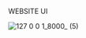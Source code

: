 WEBSITE UI

![127 0 0 1_8000_ (5)](https://github.com/SakthiMS1920/Ecommerce-website-/assets/127119001/525b5999-dbea-40cf-b278-434530b6ee03)
